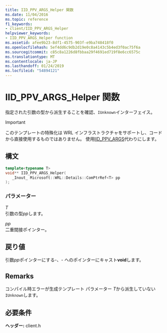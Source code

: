 ```yaml
---
title: IID_PPV_ARGS_Helper 関数
ms.date: 11/04/2016
ms.topic: reference
f1_keywords:
- client/IID_PPV_ARGS_Helper
helpviewer_keywords:
- IID_PPV_ARGS_Helper function
ms.assetid: afee9b23-8df1-4575-903f-e9ba748418f0
ms.openlocfilehash: 5ef4dd6c9db2d19e0c8a4143c5b4ed3f0ac75f6a
ms.sourcegitcommit: c85c8a1226d8fbbaa29f4691ed719f8e6cc6575c
ms.translationtype: MT
ms.contentlocale: ja-JP
ms.lasthandoff: 01/24/2019
ms.locfileid: "54894121"
---
```

# <a name="iidppvargshelper-function"></a>IID_PPV_ARGS_Helper 関数

指定された引数の型から派生することを確認、`IUnknown`インターフェイス。

> [!IMPORTANT]
> このテンプレートの特殊化は WRL インフラストラクチャをサポートし、コードから直接使用するものではありません。 使用[IID_PPV_ARGS](/windows/desktop/api/combaseapi/nf-combaseapi-iid_ppv_args)代わりにします。

## <a name="syntax"></a>構文

```cpp
template<typename T>
void** IID_PPV_ARGS_Helper(
   _Inout_ Microsoft::WRL::Details::ComPtrRef<T> pp
);
```

### <a name="parameters"></a>パラメーター

*T*<br/>
引数の型*pp*します。

*pp*<br/>
二重間接ポインター。

## <a name="return-value"></a>戻り値

引数*pp*ポインターにする-、- へのポインターにキャスト**void**します。

## <a name="remarks"></a>Remarks

コンパイル時エラーが生成テンプレート パラメーター *T*から派生していない`IUnknown`します。

## <a name="requirements"></a>必要条件

**ヘッダー:** client.h

